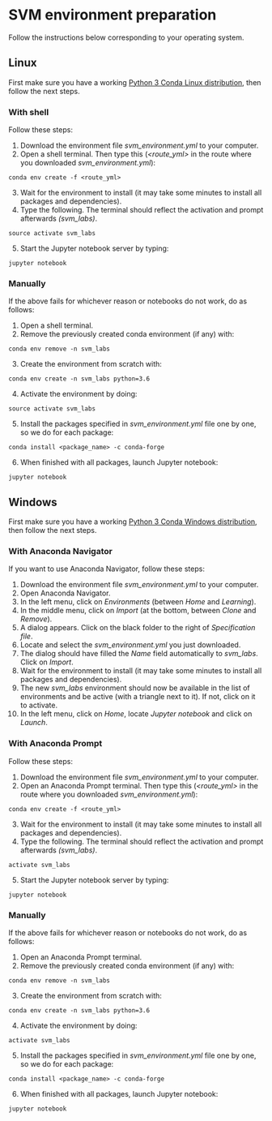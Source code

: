 # SVM environment preparation

Follow the instructions below corresponding to your operating system.

## Linux

First make sure you have a working <a href="https://www.anaconda.com/download/#linux">Python 3 Conda Linux distribution</a>, then follow the next steps.

### With shell

Follow these steps:

1. Download the environment file *svm_environment.yml* to your computer.
2. Open a shell terminal. Then type this (*<route_yml>* in the route where you downloaded *svm_environment.yml*):
  ```
  conda env create -f <route_yml>
  ```
3. Wait for the environment to install (it may take some minutes to install all packages and dependencies).
4. Type the following. The terminal should reflect the activation and prompt afterwards *(svm_labs)*.
  ```
  source activate svm_labs
  ```
5. Start the Jupyter notebook server by typing:
  ```
  jupyter notebook
  ```
  
### Manually

If the above fails for whichever reason or notebooks do not work, do as follows:
   
1. Open a shell terminal.
2. Remove the previously created conda environment (if any) with:
  ```
  conda env remove -n svm_labs
  ```
3. Create the environment from scratch with:
  ```
  conda env create -n svm_labs python=3.6
  ```
4. Activate the environment by doing:
  ```
  source activate svm_labs
  ```
5. Install the packages specified in *svm_environment.yml* file one by one, so we do for each package:
  ```
  conda install <package_name> -c conda-forge
  ```
6. When finished with all packages, launch Jupyter notebook:
  ```
  jupyter notebook
  ```  


## Windows

First make sure you have a working <a href="https://www.anaconda.com/download/#windows">Python 3 Conda Windows distribution</a>, then follow the next steps.

### With Anaconda Navigator

If you want to use Anaconda Navigator, follow these steps:

1. Download the environment file *svm_environment.yml* to your computer.
2. Open Anaconda Navigator.
3. In the left menu, click on *Environments* (between *Home* and *Learning*).
4. In the middle menu, click on *Import* (at the bottom, between *Clone* and *Remove*).
5. A dialog appears. Click on the black folder to the right of *Specification file*.
6. Locate and select the *svm_environment.yml* you just downloaded.
7. The dialog should have filled the *Name* field automatically to *svm_labs*. Click on *Import*.
8. Wait for the environment to install (it may take some minutes to install all packages and dependencies).
9. The new *svm_labs* environment should now be available in the list of environments and be active (with a triangle next to it). If not, click on it to activate.
10. In the left menu, click on *Home*, locate *Jupyter notebook* and click on *Launch*.

### With Anaconda Prompt

Follow these steps:

1. Download the environment file *svm_environment.yml* to your computer.
2. Open an Anaconda Prompt terminal. Then type this (*<route_yml>* in the route where you downloaded *svm_environment.yml*):
  ```
  conda env create -f <route_yml>
  ```
3. Wait for the environment to install (it may take some minutes to install all packages and dependencies).
4. Type the following. The terminal should reflect the activation and prompt afterwards *(svm_labs)*.
  ```
  activate svm_labs
  ```
5. Start the Jupyter notebook server by typing:
  ```
  jupyter notebook
  ```

### Manually

If the above fails for whichever reason or notebooks do not work, do as follows:
   
1. Open an Anaconda Prompt terminal.
2. Remove the previously created conda environment (if any) with:
  ```
  conda env remove -n svm_labs
  ```
3. Create the environment from scratch with:
  ```
  conda env create -n svm_labs python=3.6
  ```
4. Activate the environment by doing:
  ```
  activate svm_labs
  ```
5. Install the packages specified in *svm_environment.yml* file one by one, so we do for each package:
  ```
  conda install <package_name> -c conda-forge
  ```
6. When finished with all packages, launch Jupyter notebook:
  ```
  jupyter notebook
  ```


